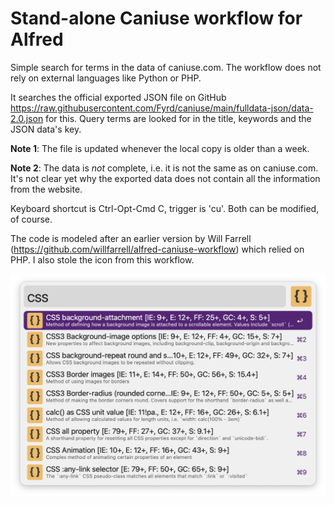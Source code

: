 # Stand-alone Caniuse workflow for Alfred

Simple search for terms in the data of caniuse.com. The workflow does not rely on external languages like Python or PHP.

It searches the official exported JSON file on GitHub
https://raw.githubusercontent.com/Fyrd/caniuse/main/fulldata-json/data-2.0.json
for this. Query terms are looked for in the title, keywords and the JSON data's key.

**Note 1**: The file is updated whenever the local copy is older than a week.

**Note 2**: The data is _not_ complete, i.e. it is not the same as on caniuse.com. It's not clear yet why the exported data does not contain all the information from the website. 

Keyboard shortcut is Ctrl-Opt-Cmd C, trigger is 'cu'. Both can be modified, of course.

The code is modeled after an earlier version by Will Farrell (https://github.com/willfarrell/alfred-caniuse-workflow) which relied on PHP. I also stole the icon from this workflow.

![](screenshot.png)